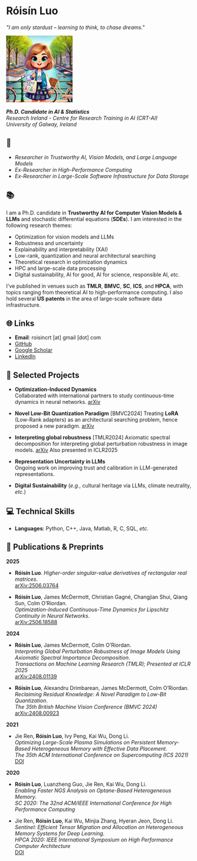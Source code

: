 

# Róisín Luo


_"I am only stardust – learning to think, to chase dreams."_

<img src="images/science_girl.jpeg" height="180">

_**Ph.D. Candidate in AI & Statistics**_ \
_Research Ireland - Centre for Research Training in AI (CRT-AI)_ \
_University of Galway, Ireland_


## 🔬
- _Researcher in Trustworthy AI, Vision Models, and Large Language Models_
- _Ex-Researcher in High-Performance Computing_ 
- _Ex-Researcher in Large-Scale Software Infrastructure for Data Storage_

## 📚 


I am a Ph.D. candidate  in **Trustworthy AI for Computer Vision Models & LLMs** and stochastic differential equations (**SDEs**).  I am interested in the following research themes:
- Optimization for vision models and LLMs
- Robustness and uncertainty
- Explainability and interpretability (XAI)
- Low-rank, quantization and neural architectural searching
- Theoretical research in optimization dynamics
- HPC and large-scale data processing 
- Digital sustainability, AI for good, AI for science, responsible AI, _etc_.

I've published in venues such as **TMLR**, **BMVC**, **SC**, **ICS**, and **HPCA**, with topics ranging from theoretical AI to high-performance computing. I also hold several **US patents** in the area of large-scale software data infrastructure.

## 🌐 Links
- **Email**: roisincrt [at] gmail [dot] com
- [GitHub](https://github.com/roisincrtai)
- [Google Scholar](https://scholar.google.com/citations?user=X33n9mAAAAAJ)
- [LinkedIn](https://www.linkedin.com/in/roisinluo)



## 🧠 Selected Projects


- **Optimization-Induced Dynamics**  
  Collaborated with international partners to study continuous-time dynamics in neural networks. [arXiv](https://arxiv.org/abs/2506.18588)

- **Novel Low-Bit Quantization Paradigm**  [BMVC2024]
  Treating **LoRA** (Low-Rank adapters) as an architectural searching problem, hence proposed a new paradigm. [arXiv](https://arxiv.org/pdf/2408.00923v1)

- **Interpreting global robustness**  [TMLR2024]
  Axiomatic spectral decomposition for interpreting global perturbation robustness in image models. [arXiv](https://arxiv.org/abs/2408.01139) Also presented in ICLR2025
  
- **Representation Uncertainty in LLMs**  
  Ongoing work on improving trust and calibration in LLM-generated representations.

- **Digital Sustainability** (*e.g.*, cultural heritage via LLMs, climate neutrality, *etc*.)  
  


## 💻 Technical Skills

- **Languages**: Python, C++, Java, Matlab, R, C, SQL, _etc_.




## 📄 Publications & Preprints

**2025**
- **Róisín Luo**. *Higher-order singular-value derivatives of rectangular real matrices*.  
   [arXiv:2506.03764](https://arxiv.org/abs/2506.03764)

- **Róisín Luo**, James McDermott, Christian Gagné, Changjian Shui, Qiang Sun, Colm O’Riordan.  
  *Optimization-Induced Continuous-Time Dynamics for Lipschitz Continuity in Neural Networks*.  
  [arXiv:2506.18588](https://arxiv.org/abs/2506.18588)

**2024**
- **Róisín Luo**, James McDermott, Colm O’Riordan.  
  *Interpreting Global Perturbation Robustness of Image Models Using Axiomatic Spectral Importance Decomposition*.  
  _Transactions on Machine Learning Research (TMLR); Presented at ICLR 2025_  
  [arXiv:2408.01139](https://arxiv.org/abs/2408.01139)

- **Róisín Luo**, Alexandru Drimbarean, James McDermott, Colm O’Riordan.  
  *Reclaiming Residual Knowledge: A Novel Paradigm to Low-Bit Quantization*.  
  _The 35th British Machine Vision Conference (BMVC 2024)_  
  [arXiv:2408.00923](https://arxiv.org/abs/2408.00923)


**2021**
- Jie Ren, **Róisín Luo**, Ivy Peng, Kai Wu, Dong Li.  
  *Optimizing Large-Scale Plasma Simulations on Persistent Memory-Based Heterogeneous Memory with Effective Data Placement*.  
  _The 35th ACM International Conference on Supercomputing (ICS 2021)_  
  [DOI](https://doi.org/10.1145/3447818.3460356)

**2020**
- **Róisín Luo**, Luanzheng Guo, Jie Ren, Kai Wu, Dong Li.  
  *Enabling Faster NGS Analysis on Optane-Based Heterogeneous Memory*.  
  _SC 2020: The 32nd ACM/IEEE International Conference for High Performance Computing_  

- Jie Ren, **Róisín Luo**, Kai Wu, Minjia Zhang, Hyeran Jeon, Dong Li.  
  *Sentinel: Efficient Tensor Migration and Allocation on Heterogeneous Memory Systems for Deep Learning*.  
  _HPCA 2020: IEEE International Symposium on High Performance Computer Architecture_  
  [DOI](https://doi.org/10.1109/HPCA51647.2021.00057)



